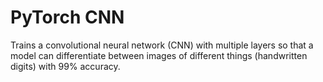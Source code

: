 # PyTorch CNN

Trains a convolutional neural network (CNN) with multiple layers so that a model can differentiate between images of different things (handwritten digits) with 99% accuracy.
